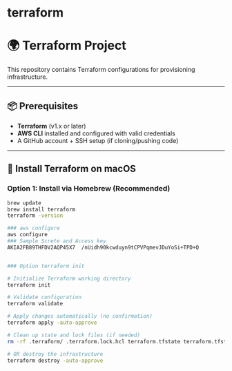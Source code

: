 # terraform

# 🌍 Terraform Project

This repository contains Terraform configurations for provisioning infrastructure.

---

## 📦 Prerequisites

- **Terraform** (v1.x or later)
- **AWS CLI** installed and configured with valid credentials
- A GitHub account + SSH setup (if cloning/pushing code)

---

## 🚀 Install Terraform on macOS

### Option 1: Install via Homebrew (Recommended)
```bash
brew update
brew install terraform
terraform -version

### aws configure 
aws configure 
### Sample Screte and Access key   
AKIA2FB89THFDV2AQP45X7	/nUidh90kcwduyn9tCPVPqmevJDuYoSi+TPD+Q


### Option terraform init 

# Initialize Terraform working directory
terraform init

# Validate configuration
terraform validate

# Apply changes automatically (no confirmation)
terraform apply -auto-approve

# Clean up state and lock files (if needed)
rm -rf .terraform/ .terraform.lock.hcl terraform.tfstate terraform.tfstate.backup

# OR destroy the infrastructure
terraform destroy -auto-approve